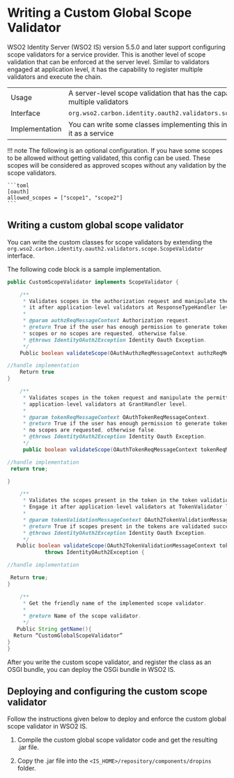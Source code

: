# Writing a Custom Global Scope Validator

WSO2 Identity Server (WSO2 IS) version 5.5.0 and later support configuring scope validators for a service provider. This is another level of scope validation that can be enforced at the server level. Similar to validators engaged at application level, it has the capability to register multiple validators and execute the chain.

|  | |
| ------ | ------ |
| Usage | A server-level scope validation that has the capability to register multiple validators |
| Interface | `org.wso2.carbon.identity.oauth2.validators.scope.ScopeValidator` |
| Implementation | You can write some classes implementing this interface and register it as a service |

!!! note 
    The following is an optional configuration. If you have some scopes to be allowed without getting validated, this config can be used. These scopes will be considered as approved scopes without any validation by the scope validators. 

    ```toml 
    [oauth]
    allowed_scopes = ["scope1", "scope2"]
    ```

## Writing a custom global scope validator

You can write the custom classes for scope validators by extending the `org.wso2.carbon.identity.oauth2.validators.scope.ScopeValidator` interface.

The following code block is a sample implementation. 

```java
public CustomScopeValidator implements ScopeValidator {

    /**
     * Validates scopes in the authorization request and manipulate the permitted scopes within the request. Engage
     * it after application-level validators at ResponseTypeHandler level.
     *
     * @param authzReqMessageContext Authorization request.
     * @return True if the user has enough permission to generate tokens or authorization codes with requested
     * scopes or no scopes are requested, otherwise false.
     * @throws IdentityOAuth2Exception Identity Oauth Exception.
     */
    Public boolean validateScope(OAuthAuthzReqMessageContext authzReqMessageContext) throws IdentityOAuth2Exception {

//handle implementation 
    Return true
}

    /**
     * Validates scopes in the token request and manipulate the permitted scopes within the request. Engage it after
     * application-level validators at GrantHandler level.
     *
     * @param tokenReqMessageContext OAuthTokenReqMessageContext.
     * @return True if the user has enough permission to generate tokens with requested scopes or
     * no scopes are requested, otherwise false.
     * @throws IdentityOAuth2Exception Identity Oauth Exception.
     */
     public boolean validateScope(OAuthTokenReqMessageContext tokenReqMessageContext) throws IdentityOAuth2Exception {

//handle implementation 
 return true;

}

    /**
     * Validates the scopes present in the token in the token validation flow.
     * Engage it after application-level validators at TokenValidator level.
     *
     * @param tokenValidationMessageContext OAuth2TokenValidationMessageContext.
     * @return True if scopes present in the tokens are validated successfully, otherwise false.
     * @throws IdentityOAuth2Exception Identity Oauth Exception.
     */
   Public boolean validateScope(OAuth2TokenValidationMessageContext tokenValidationMessageContext)
            throws IdentityOAuth2Exception {

//handle implementation 

 Return true;
}

    /**
     * Get the friendly name of the implemented scope validator.
     *
     * @return Name of the scope validator.
     */
   Public String getName(){
  Return “CustomGlobalScopeValidator”
}
}
```

After you write the custom scope  validator, and register the class as an OSGI bundle, you can deploy the OSGi bundle in WSO2 IS.

## Deploying and configuring the custom scope validator

Follow the instructions given below to deploy and enforce the custom global scope validator in WSO2 IS.

1.  Compile the custom global scope validator code and get the resulting .jar file.

2.  Copy the .jar file into the `<IS_HOME>/repository/components/dropins` folder.
